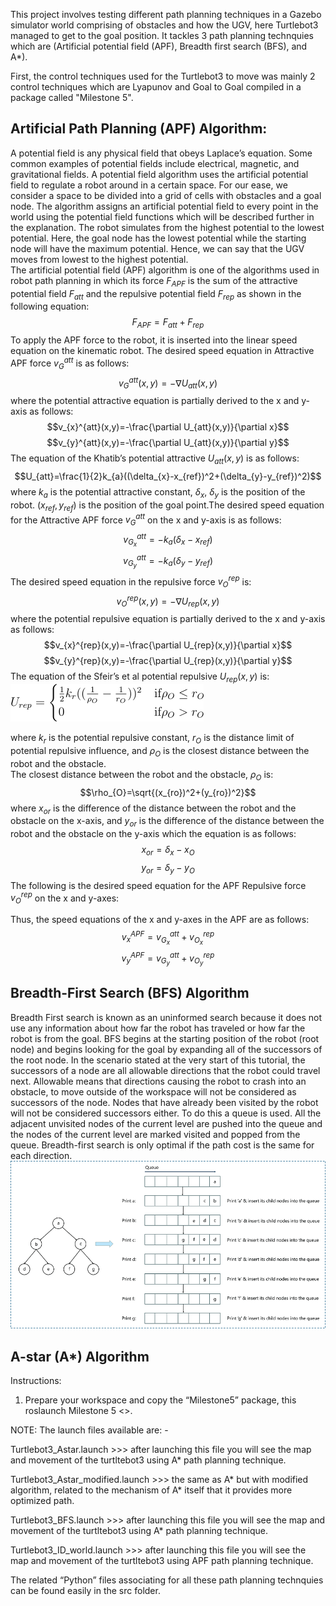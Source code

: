 This project involves testing different path planning techniques in a Gazebo simulator world comprising of obstacles and how the UGV, here Turtlebot3 managed to get to the goal position. It tackles 3 path planning technquies which are (Artificial potential field (APF), Breadth first search (BFS), and A*).

First, the control techniques used for the Turtlebot3 to move was mainly 2 control techniques which are Lyapunov and Goal to Goal compiled in a package called "Milestone 5". 

## Artificial Path Planning (APF) Algorithm:

A potential field is any physical field that obeys Laplace’s equation. Some common examples of potential fields include electrical, magnetic, and gravitational fields. A potential field algorithm uses the artificial potential field to regulate a robot around in a certain space. For our ease, we consider a space to be divided into a grid of cells with obstacles and a goal node. The algorithm assigns an artificial potential field to every point in the world using the potential field functions which will be described further in the explanation. The robot simulates from the highest potential to the lowest potential. Here, the goal node has the lowest potential while the starting node will have the maximum potential. Hence, we can say that the UGV moves from lowest to the highest potential.\
The artificial potential field (APF) algorithm is one of the algorithms used in robot path planning in which its force $F_{APF}$ is the sum of the attractive potential field $F_{att}$ and the repulsive potential field $F_{rep}$ as shown in the following equation: 
$$F_{APF}=F_{att}+F_{rep}$$ 
To apply the APF force to the robot, it is inserted into the linear speed equation on the kinematic robot. The desired speed equation in Attractive APF force $v_{G}^{att}$ is as follows: 
$$v_{G}^{att}(x,y)=-\nabla U_{att}(x,y)$$ 
where the potential attractive equation is partially derived to the x and y-axis as follows:
$$v_{x}^{att}(x,y)=-\frac{\partial U_{att}(x,y)}{\partial x}$$ $$v_{y}^{att}(x,y)=-\frac{\partial U_{att}(x,y)}{\partial y}$$ 
The equation of the Khatib’s potential attractive $U_{att}(x,y)$ is as follows: 
$$U_{att}=\frac{1}{2}k_{a}((\delta_{x}-x_{ref})^2+(\delta_{y}-y_{ref})^2)$$ 
where $k_{a}$ is the potential attractive constant, $\delta_{x}$, $\delta_{y}$ is the position of the robot. $(x_{ref}, y_{ref})$ is the position of the goal point.The desired speed equation for the Attractive APF force $v_{G}^{att}$ on the x and y-axis is as follows: 
$$v_{G_{x}}^{att}=-k_{a}(\delta_{x}-x_{ref})$$ $$v_{G_{y}}^{att}=-k_{a}(\delta_{y}-y_{ref})$$
The desired speed equation in the repulsive force $v_{O}^{rep}$ is:
$$v_{O}^{rep}(x,y)=-\nabla U_{rep}(x,y)$$
where the potential repulsive equation is partially derived to the x and y-axis as follows:
$$v_{x}^{rep}(x,y)=-\frac{\partial U_{rep}(x,y)}{\partial x}$$ $$v_{y}^{rep}(x,y)=-\frac{\partial U_{rep}(x,y)}{\partial y}$$
The equation of the Sfeir’s et al potential repulsive $U_{rep}(x,y)$ is:
![Urep](https://github.com/Karthik-Rajgopal/Path-Planning-Techniques--APF--BFS-and-A--/blob/main/equation.png)

where $k_{r}$ is the potential repulsive constant, $r_{O}$ is the distance limit of potential repulsive influence, and $\rho_{O}$ is the closest distance between the robot and the obstacle. \
The closest distance between the robot and the obstacle, $\rho_{O}$ is:
$$\rho_{O}=\sqrt{(x_{ro})^2+(y_{ro})^2}$$
where $x_{or}$ is the difference of the distance between the robot and the obstacle on the x-axis, and $y_{or}$ is the difference of the distance between the robot and the obstacle on the y-axis which the equation is as follows:
$$x_{or}=\delta_{x}-x_{O}$$ $$y_{or}=\delta_{y}-y_{O}$$ 
The following is the desired speed equation for the APF Repulsive force $v_{O}^{rep}$ on the x and y-axes:

Thus, the speed equations of the x and y-axes in the APF are as follows:
$$v_{x}^{APF}=v_{G_{x}}^{att}+v_{O_{x}}^{rep}$$ $$v_{y}^{APF}=v_{G_{y}}^{att}+v_{O_{y}}^{rep}$$

## Breadth-First Search (BFS) Algorithm
Breadth First search is known as an uninformed search because it does not use any information about how far the robot has traveled or how far the robot is from the goal.  BFS begins at the starting position of the robot (root node) and begins looking for the goal by  expanding all of the successors of the root node.  In the scenario stated at the very start of this tutorial, the successors of a node are all allowable directions that the robot could travel next. Allowable means that directions causing the robot to crash into an obstacle,  to move outside of the workspace will not be considered as successors of the node.  Nodes that have already been visited by the robot will not be considered successors either. To do this a queue is used. All the adjacent unvisited nodes of the current level are pushed into the queue and the nodes of the current level are marked visited and popped from the queue. Breadth-first search is only optimal if the path cost is the same for each direction.\
![End-to-end process of Breadth-First Search Algorithm](https://github.com/Karthik-Rajgopal/Path-Planning-Techniques--APF--BFS-and-A--/blob/main/BFS-Example-Solution-Breadth-First-Search-Algorithm-Edureka-1.png)

## A-star (A*) Algorithm



Instructions:

1. Prepare your workspace and copy the “Milestone5” package, this roslaunch Milestone 5 <<name of the launch file>>.

NOTE: 
The launch files available are: -

Turtlebot3_Astar.launch >>> after launching this file you will see the map and movement of the turtltebot3 using A* path planning technique. 

Turtlebot3_Astar_modified.launch >>> the same as A* but with modified algorithm, related to the mechanism of A* itself that it provides more optimized path.

Turtlebot3_BFS.launch >>>  after launching this file you will see the map and movement of the turtltebot3 using A* path planning technique. 

Turtlebot3_ID_world.launch >>>  after launching this file you will see the map and movement of the turtltebot3 using APF path planning technique. 

The related “Python” files associating for all these path planning technquies can be found easily in the src folder. 






